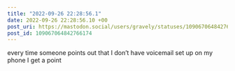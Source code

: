 ```yaml
---
title: "2022-09-26 22:28:56.1"
date: 2022-09-26 22:28:56.10 +00
post_uri: https://mastodon.social/users/gravely/statuses/109067064842766174
post_id: 109067064842766174
---
```

every time someone points out that I don’t have voicemail set up on my phone I get a point


